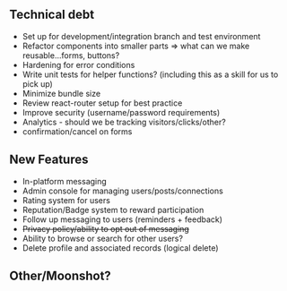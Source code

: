 Technical debt
--------------
* Set up for development/integration branch and test environment
* Refactor components into smaller parts => what can we make reusable...forms, buttons?
* Hardening for error conditions
* Write unit tests for helper functions? (including this as a skill for us to pick up)
* Minimize bundle size
* Review react-router setup for best practice
* Improve security (username/password requirements)
* Analytics - should we be tracking visitors/clicks/other?
* confirmation/cancel on forms

New Features
------------
* In-platform messaging
* Admin console for managing users/posts/connections
* Rating system for users
* Reputation/Badge system to reward participation
* Follow up messaging to users (reminders + feedback)
* ~~Privacy policy/ability to opt out of messaging~~
* Ability to browse or search for other users?
* Delete profile and associated records (logical delete)

Other/Moonshot?
---------------

